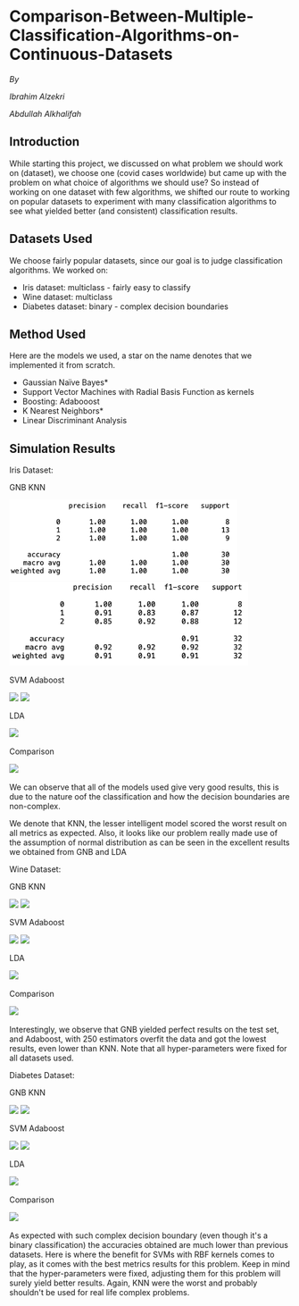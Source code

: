 # Comparison-Between-Multiple-Classification-Algorithms-on-Continuous-Datasets

_By_

_Ibrahim Alzekri_

_Abdullah Alkhalifah_

## **Introduction**

While starting this project, we discussed on what problem we should work on (dataset), we choose one (covid cases worldwide) but came up with the problem on what choice of algorithms we should use? So instead of working on one dataset with few algorithms, we shifted our route to working on popular datasets to experiment with many classification algorithms to see what yielded better (and consistent) classification results.

## **Datasets Used**

We choose fairly popular datasets, since our goal is to judge classification algorithms. We worked on:

- Iris dataset: multiclass - fairly easy to classify
- Wine dataset: multiclass
- Diabetes dataset: binary - complex decision boundaries

## **Method Used**

Here are the models we used, a star on the name denotes that we implemented it from scratch.

- Gaussian Naïve Bayes\*
- Support Vector Machines with Radial Basis Function as kernels
- Boosting: Adabooost
- K Nearest Neighbors\*
- Linear Discriminant Analysis

## **Simulation Results**

Iris Dataset:

GNB KNN

![](./picture1.png) ![](./picture2.png)

SVM Adaboost

![](RackMultipart20210609-4-1jopvtz_html_ddd1e008c742ad1d.png) ![](RackMultipart20210609-4-1jopvtz_html_17132a6c126cc81f.png)

LDA

![](RackMultipart20210609-4-1jopvtz_html_e3d4e9c001cbc584.png)

Comparison

![](RackMultipart20210609-4-1jopvtz_html_f9b7484610d3f43b.png)

We can observe that all of the models used give very good results, this is due to the nature oof the classification and how the decision boundaries are non-complex.

We denote that KNN, the lesser intelligent model scored the worst result on all metrics as expected. Also, it looks like our problem really made use of the assumption of normal distribution as can be seen in the excellent results we obtained from GNB and LDA

Wine Dataset:

GNB KNN

![](RackMultipart20210609-4-1jopvtz_html_94497a8df6f075da.png) ![](RackMultipart20210609-4-1jopvtz_html_f7fad7aeb4474a3d.png)

SVM Adaboost

![](RackMultipart20210609-4-1jopvtz_html_ed5328218694c69c.png) ![](RackMultipart20210609-4-1jopvtz_html_84de7865ca98b45.png)

LDA

![](RackMultipart20210609-4-1jopvtz_html_d0075e5bc16a6fa6.png)

Comparison

![](RackMultipart20210609-4-1jopvtz_html_ec79e5c8e5d0c634.png)

Interestingly, we observe that GNB yielded perfect results on the test set, and Adaboost, with 250 estimators overfit the data and got the lowest results, even lower than KNN. Note that all hyper-parameters were fixed for all datasets used.

Diabetes Dataset:

GNB KNN

![](RackMultipart20210609-4-1jopvtz_html_8944770e74d8634a.png) ![](RackMultipart20210609-4-1jopvtz_html_8ea5e3744138c84d.png)

SVM Adaboost

![](RackMultipart20210609-4-1jopvtz_html_d9bec467e25011b9.png) ![](RackMultipart20210609-4-1jopvtz_html_c24c65e4ecb1a532.png)

LDA

![](RackMultipart20210609-4-1jopvtz_html_d03702789aa07d1e.png)

Comparison

![](RackMultipart20210609-4-1jopvtz_html_a8aae3e6a8c0c437.png)

As expected with such complex decision boundary (even though it&#39;s a binary classification) the accuracies obtained are much lower than previous datasets. Here is where the benefit for SVMs with RBF kernels comes to play, as it comes with the best metrics results for this problem. Keep in mind that the hyper-parameters were fixed, adjusting them for this problem will surely yield better results. Again, KNN were the worst and probably shouldn&#39;t be used for real life complex problems.
